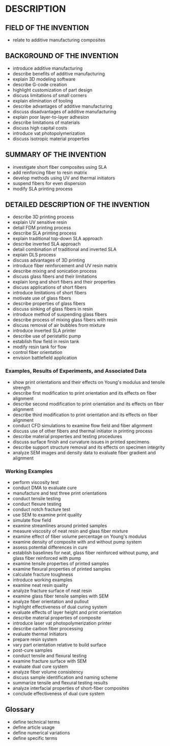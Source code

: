 # DESCRIPTION

## FIELD OF THE INVENTION

- relate to additive manufacturing composites

## BACKGROUND OF THE INVENTION

- introduce additive manufacturing
- describe benefits of additive manufacturing
- explain 3D modeling software
- describe G-code creation
- highlight customization of part design
- discuss limitations of small corners
- explain elimination of tooling
- describe advantages of additive manufacturing
- discuss disadvantages of additive manufacturing
- explain poor layer-to-layer adhesion
- describe limitations of materials
- discuss high capital costs
- introduce vat photopolymerization
- discuss isotropic material properties

## SUMMARY OF THE INVENTION

- investigate short fiber composites using SLA
- add reinforcing fiber to resin matrix
- develop methods using UV and thermal initiators
- suspend fibers for even dispersion
- modify SLA printing process

## DETAILED DESCRIPTION OF THE INVENTION

- describe 3D printing process
- explain UV sensitive resin
- detail FDM printing process
- describe SLA printing process
- explain traditional top-down SLA approach
- describe inverted SLA approach
- detail combination of traditional and inverted SLA
- explain DLS process
- discuss advantages of 3D printing
- introduce fiber reinforcement and UV resin matrix
- describe mixing and sonication process
- discuss glass fibers and their limitations
- explain long and short fibers and their properties
- discuss applications of short fibers
- introduce limitations of short fibers
- motivate use of glass fibers
- describe properties of glass fibers
- discuss sinking of glass fibers in resin
- introduce method of suspending glass fibers
- describe process of mixing glass fibers with resin
- discuss removal of air bubbles from mixture
- introduce inverted SLA printer
- describe use of peristaltic pump
- establish flow field in resin tank
- modify resin tank for flow
- control fiber orientation
- envision battlefield application

### Examples, Results of Experiments, and Associated Data

- show print orientations and their effects on Young's modulus and tensile strength
- describe first modification to print orientation and its effects on fiber alignment
- describe second modification to print orientation and its effects on fiber alignment
- describe third modification to print orientation and its effects on fiber alignment
- conduct CFD simulations to examine flow field and fiber alignment
- discuss use of other fibers and thermal initiator in printing process
- describe material properties and testing procedures
- discuss surface finish and curvature issues in printed specimens
- describe support structure removal and its effects on specimen integrity
- analyze SEM images and density data to evaluate fiber gradient and alignment

### Working Examples

- perform viscosity test
- conduct DMA to evaluate cure
- manufacture and test three print orientations
- conduct tensile testing
- conduct flexure testing
- conduct notch fracture test
- use SEM to examine print quality
- simulate flow field
- examine streamlines around printed samples
- measure viscosity of neat resin and glass fiber mixture
- examine effect of fiber volume percentage on Young's modulus
- examine density of composite with and without pump system
- assess potential differences in cure
- establish baselines for neat, glass fiber reinforced without pump, and glass fiber reinforced with pump
- examine tensile properties of printed samples
- examine flexural properties of printed samples
- calculate fracture toughness
- introduce working examples
- examine neat resin quality
- analyze fracture surface of neat resin
- examine glass fiber tensile samples with SEM
- analyze fiber orientation and pullout
- highlight effectiveness of dual curing system
- evaluate effects of layer height and print orientation
- describe material properties of composite
- introduce laser vat photopolymerization printer
- describe carbon fiber processing
- evaluate thermal initiators
- prepare resin system
- vary part orientation relative to build surface
- post-cure samples
- conduct tensile and flexural testing
- examine fracture surface with SEM
- evaluate dual cure system
- analyze fiber volume consistency
- discuss sample identification and naming scheme
- summarize tensile and flexural testing results
- analyze interfacial properties of short-fiber composites
- conclude effectiveness of dual cure system

## Glossary

- define technical terms
- define article usage
- define numerical variations
- define specific terms

